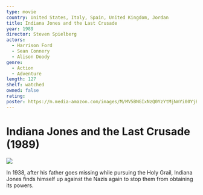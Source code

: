 ```yaml
---
type: movie
country: United States, Italy, Spain, United Kingdom, Jordan
title: Indiana Jones and the Last Crusade
year: 1989
director: Steven Spielberg
actors:
  - Harrison Ford
  - Sean Connery
  - Alison Doody
genre:
  - Action
  - Adventure
length: 127
shelf: watched
owned: false
rating:
poster: https://m.media-amazon.com/images/M/MV5BNGIxNzQ0YzYtMjNmYi00YjBlLWFjNzEtNGE3ZGFmYTczM2MwXkEyXkFqcGc@._V1_SX300.jpg
---
```


# Indiana Jones and the Last Crusade (1989)

![](https://m.media-amazon.com/images/M/MV5BNGIxNzQ0YzYtMjNmYi00YjBlLWFjNzEtNGE3ZGFmYTczM2MwXkEyXkFqcGc@._V1_SX300.jpg)

In 1938, after his father goes missing while pursuing the Holy Grail, Indiana Jones finds himself up against the Nazis again to stop them from obtaining its powers.